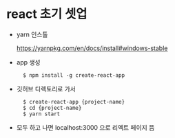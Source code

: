 # react 초기 셋업

- yarn 인스톨

    https://yarnpkg.com/en/docs/install#windows-stable

- app 생성

        $ npm install -g create-react-app

- 깃허브 디렉토리로 가서
 
        $ create-react-app {project-name}
        $ cd {project-name}
        $ yarn start

- 모두 하고 나면 localhost:3000 으로 리엑트 페이지 뜸
